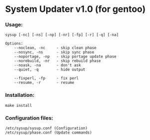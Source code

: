 # System Updater v1.0 (for gentoo)

### Usage:
```
sysup [-nc] [-ns] [-np] [-nr] [-fp] [-r] [-q] [-na]

Options:
    --noclean, -nc     - skip clean phase
    --nosync, -ns      - skip sync phase
    --noportage, -np   - skip portage update phase
    --norebuild, -nr   - skip rebuild phase
    --noask, -na       - don't ask
    --quiet, -q        - hide output

    --fixperl, -fp     - fix perl
    --resume, -r       - resume
```

### Installation:
```make install```

### Configuration files:
```
/etc/sysup/sysup.conf (Configuration)
/etc/sysup/phase.conf (Update commands)
```

